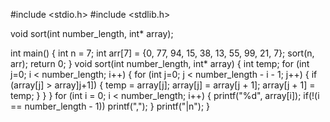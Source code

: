 #include <stdio.h>
#include <stdlib.h>

void sort(int number_length, int* array);

int main()
{
    int n = 7;
    int arr[7] = {0, 77, 94, 15, 38, 13, 55, 99, 21, 7};
    sort(n, arr);
    return 0;
}
void sort(int number_length, int* array)
{
    int temp;
    for (int j=0; i < number_length; i++)
    {
        for (int j=0; j < number_length - i - 1; j++)
        {
            if (array[j] > array]j+1])
            {
            temp = array[j];
            array[j] = array[j + 1];
            array[j + 1] = temp;
            }
        }
    }
    for (int i = 0; i < number_length; i++)
    {
        printf("%d", array[i]);
        if(!(i == number_length - 1)) printf(",");
    }
    printf("|n");
}
